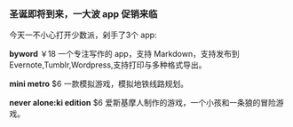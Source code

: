 


### 圣诞即将到来，一大波 app 促销来临

今天一不小心打开少数派，剁手了3个 app:

**byword** ￥18 一个专注写作的 app，支持 Markdown，支持发布到 Evernote,Tumblr,Wordpress,支持打印与多种格式导出。

**mini metro** $6 一款模拟游戏，模拟地铁线路规划。

**never alone:ki edition** $6 爱斯基摩人制作的游戏，一个小孩和一条狼的冒险游戏。

